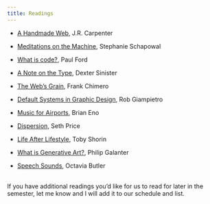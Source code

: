 ```yaml
---
title: Readings
---
```


- [A Handmade Web](http://luckysoap.com/statements/handmadeweb.html), J.R. Carpenter

- [Meditations on the Machine](https://core.ac.uk/download/pdf/84402682.pdf), Stephanie Schapowal

- [What is code?](https://www.bloomberg.com/graphics/2015-paul-ford-what-is-code/), Paul Ford

- [A Note on the Type](https://www.servinglibrary.org/journal/1/a-note-on-the-type), Dexter Sinister

- [The Web’s Grain](https://frankchimero.com/blog/2015/the-webs-grain/), Frank Chimero

- [Default Systems in Graphic Design](https://linedandunlined.com/archive/default-systems-in-graphic-design/), Rob Giampietro

- [Music for Airports](https://www.youtube.com/watch?v=vNwYtllyt3Q), Brian Eno

- [Dispersion](http://www.distributedhistory.com/Dispersion2007.comp.pdf), Seth Price

- [Life After Lifestyle](https://subpixel.space/entries/life-after-lifestyle/), Toby Shorin

- [What is Generative Art?](https://www.philipgalanter.com/downloads/ga2003_paper.pdf), Philip Galanter

- [Speech Sounds](https://www.unl.edu/english/docs/englishweek17/engl200-speechsounds.pdf), Octavia Butler

<br>
If you have additional readings you’d like for us to read for later in the semester, let me know and I will add it to our schedule and list.